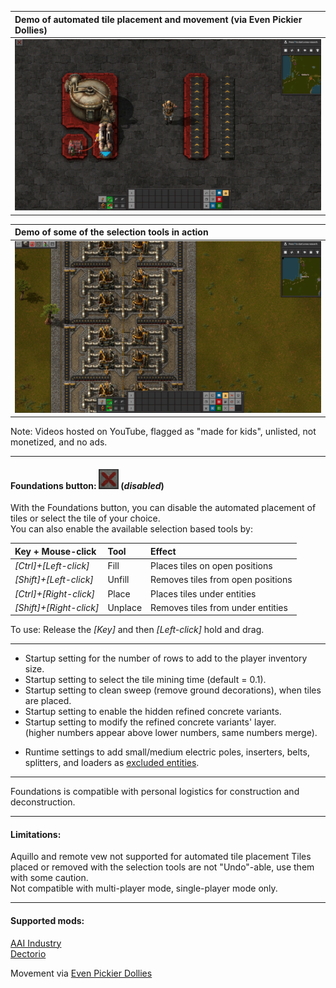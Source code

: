|Demo of automated tile placement and movement (via Even Pickier Dollies)|
|:----|
|[![](https://github.com/0n0w1c/Foundations/blob/main/graphics/thumbnails/place-thumbnail.png?raw=true)](https://www.youtube.com/embed/n1DdTgi3gu4)|

&NewLine;
&NewLine;

|Demo of some of the selection tools in action|
|:----|
|[![](https://github.com/0n0w1c/Foundations/blob/main/graphics/thumbnails/tools-thumbnail.png?raw=true)](https://www.youtube.com/embed/-miukT1D6n0)|

&NewLine;
&NewLine;

Note: Videos hosted on YouTube, flagged as "made for kids", unlisted, not monetized, and no ads.  

---

&NewLine;

#### Foundations button: ![](https://github.com/0n0w1c/Foundations/blob/main/graphics/icons/disabled_32x32.png?raw=true) (*disabled*)

With the Foundations button, you can disable the automated placement of tiles or select the tile of your choice.  
You can also enable the available selection based tools by:  

| Key + Mouse-click       | Tool    | Effect                            |
| :---------------------- | :------ | :-------------------------------- |
| *[Ctrl]+[Left-click]*   | Fill    | Places tiles on open positions    |
| *[Shift]+[Left-click]*  | Unfill  | Removes tiles from open positions |
| *[Ctrl]+[Right-click]*  | Place   | Places tiles under entities       |
| *[Shift]+[Right-click]* | Unplace | Removes tiles from under entities |

To use: Release the *[Key]* and then *[Left-click]* hold and drag.  

---

* Startup setting for the number of rows to add to the player inventory size.
* Startup setting to select the tile mining time (default = 0.1).  
* Startup setting to clean sweep (remove ground decorations), when tiles are placed.  
* Startup setting to enable the hidden refined concrete variants.  
* Startup setting to modify the refined concrete variants' layer.  
  (higher numbers appear above lower numbers, same numbers merge).  

&NewLine;

* Runtime settings to add small/medium electric poles, inserters, belts, splitters, and loaders as [excluded entities](https://mods.factorio.com/mod/Foundations/faq).  

---

Foundations is compatible with personal logistics for construction and deconstruction.  

---

#### Limitations:  
Aquillo and remote vew not supported for automated tile placement
Tiles placed or removed with the selection tools are not "Undo"-able, use them with some caution.  
Not compatible with multi-player mode, single-player mode only.  

---

#### Supported mods:
[AAI Industry](https://mods.factorio.com/mod/aai-industry)  
[Dectorio](https://mods.factorio.com/mod/Dectorio)  

Movement via [Even Pickier Dollies](https://mods.factorio.com/mod/even-pickier-dollies)  
